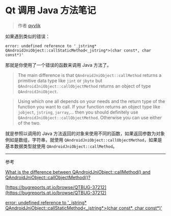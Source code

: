 # Qt 调用 Java 方法笔记

> 作者 [qyvlik](http://blog.qyvlik.space)

如果遇到类似的错误：

`error: undefined reference to '_jstring* QAndroidJniObject::callStaticMethod<_jstring*>(char const*, char const*)'`

那就是你使用了一个错误的函数来调用 Java 方法了。

> The main difference is that `QAndroidJniObject::callMethod` returns a primitive data type like `jint` or `jbyte` but `QAndroidJniObject::callObjectMethod` returns an object of type `QAndroidJniObject`.

> Using which one all depends on your needs and the return type of the function you want to call. If your function returns an object type like `jobject`, `jstring`, `jarray`,... then you should definitely use `QAndroidJniObject::callObjectMethod`. Otherwise you can use either of the two.

就是参照以调用的 Java 方法返回的对象来使用不同的函数，如果返回参数为对象例如是数组，字符串，就使用 `QAndroidJniObject::callObjectMethod`，如果是基本数据类型就使用 `QAndroidJniObject::callMethod`。

---

参考

[What is the difference between QAndroidJniObject::callMethod() and QAndroidJniObject::callObjectMethod()?](http://stackoverflow.com/questions/28832640/what-is-the-difference-between-qandroidjniobjectcallmethod-and-qandroidjniob)

[https://bugreports.qt.io/browse/QTBUG-37212](https://bugreports.qt.io/browse/QTBUG-37212)

[error: undefined reference to '_jstring* QAndroidJniObject::callStaticMethod<_jstring*>(char const*, char const*)'](http://stackoverflow.com/questions/27331347/error-undefined-reference-to-jstring-qandroidjniobjectcallstaticmethod-js)